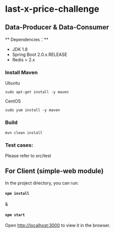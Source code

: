 # last-x-price-challenge

## Data-Producer & Data-Consumer

** Dependencies：** 
- JDK 1.8
- Spring Boot 2.0.x.RELEASE
- Redis > 2.x

### Install Maven

Ubuntu
```
sudo apt-get install -y maven
```

CentOS
```
sudo yum install -y maven
```

### Build
```
mvn clean install
```

### Test cases: 
Please refer to src/test

## For Client (simple-web module)

In the project directory, you can run:

#### `npm install` 
&
#### `npm start`

Open [http://localhost:3000](http://localhost:3000) to view it in the browser.